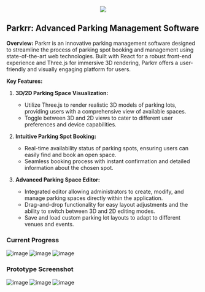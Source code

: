 <p align="center">
   <img style="margin: auto;" src="https://github.com/user-attachments/assets/f46bde88-f13b-4be4-9775-66ce1c00915e" />
</p>


## Parkrr: Advanced Parking Management Software

**Overview:**
Parkrr is an innovative parking management software designed to streamline the process of parking spot booking and management using state-of-the-art web technologies. Built with React for a robust front-end experience and Three.js for immersive 3D rendering, Parkrr offers a user-friendly and visually engaging platform for users.

**Key Features:**

1. **3D/2D Parking Space Visualization:**
   - Utilize Three.js to render realistic 3D models of parking lots, providing users with a comprehensive view of available spaces.
   - Toggle between 3D and 2D views to cater to different user preferences and device capabilities.

2. **Intuitive Parking Spot Booking:**
   - Real-time availability status of parking spots, ensuring users can easily find and book an open space.
   - Seamless booking process with instant confirmation and detailed information about the chosen spot.

3. **Advanced Parking Space Editor:**
   - Integrated editor allowing administrators to create, modify, and manage parking spaces directly within the application.
   - Drag-and-drop functionality for easy layout adjustments and the ability to switch between 3D and 2D editing modes.
   - Save and load custom parking lot layouts to adapt to different venues and events.

### Current Progress
![image](https://github.com/user-attachments/assets/398ecb90-e472-45cb-82de-b113fa161a1c)
![image](https://github.com/user-attachments/assets/b10115e4-d373-49ff-abaa-9f47e50dc7c1)
![image](https://github.com/user-attachments/assets/0f31af6d-e7d9-4fb3-8933-8cb25b9219ec)

### Prototype Screenshot
![image](https://github.com/saphalpdyl/Parkrr/assets/69297872/2e12ebd6-b137-41c0-8248-653197b70caa)
![image](https://github.com/saphalpdyl/Parkrr/assets/69297872/f2304a00-9288-4110-83c8-f5e37193f368)
![image](https://github.com/saphalpdyl/Parkrr/assets/69297872/70592844-95f2-476a-b419-1aa613603c08)
